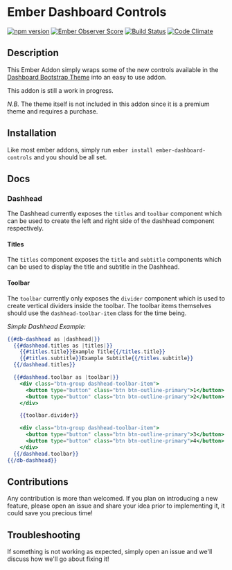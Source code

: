 # Ember Dashboard Controls

[![npm version](https://badge.fury.io/js/ember-dashboard-controls.svg)](https://badge.fury.io/js/ember-dashboard-controls)
[![Ember Observer Score](https://emberobserver.com/badges/ember-dashboard-controls.svg)](https://emberobserver.com/addons/ember-dashboard-controls)
[![Build Status](https://travis-ci.org/BellGasp/ember-dashboard-controls.svg?branch=master)](https://travis-ci.org/BellGasp/ember-dashboard-controls)
[![Code Climate](https://codeclimate.com/github/BellGasp/ember-dashboard-controls/badges/gpa.svg)](https://codeclimate.com/github/BellGasp/ember-dashboard-controls)

## Description
This Ember Addon simply wraps some of the new controls available in the [Dashboard Bootstrap Theme](https://themes.getbootstrap.com/products/dashboard) into an easy to use addon.

This addon is still a work in progress.

_N.B._ The theme itself is not included in this addon since it is a premium theme and requires a purchase.

## Installation

Like most ember addons, simply run `ember install ember-dashboard-controls` and you should be all set.

## Docs

### Dashhead

The Dashhead currently exposes the `titles` and `toolbar` component which can be used to create the left and right side of the dashhead component respectively.

#### Titles
The `titles` component exposes the `title` and `subtitle` components which can be used to display the title and subtitle in the Dashhead.

#### Toolbar
The `toolbar` currently only exposes the `divider` component which is used to create vertical dividers inside the toolbar. The toolbar items themselves should use the `dashhead-toolbar-item` class for the time being.

_Simple Dashhead Example:_
```hbs
{{#db-dashhead as |dashhead|}}
  {{#dashhead.titles as |titles|}}
    {{#titles.title}}Example Title{{/titles.title}}
    {{#titles.subtitle}}Example Subtitle{{/titles.subtitle}}
  {{/dashhead.titles}}

  {{#dashhead.toolbar as |toolbar|}}
    <div class="btn-group dashhead-toolbar-item">
      <button type="button" class="btn btn-outline-primary">1</button>
      <button type="button" class="btn btn-outline-primary">2</button>
    </div>

    {{toolbar.divider}}

    <div class="btn-group dashhead-toolbar-item">
      <button type="button" class="btn btn-outline-primary">3</button>
      <button type="button" class="btn btn-outline-primary">4</button>
    </div>
  {{/dashhead.toolbar}}
{{/db-dashhead}}
```

## Contributions
Any contribution is more than welcomed. If you plan on introducing a new feature, please open an issue and share your idea prior to implementing it, it could save you precious time!

## Troubleshooting
If something is not working as expected, simply open an issue and we'll discuss how we'll go about fixing it!
